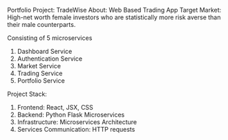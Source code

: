 Portfolio Project: TradeWise
About: Web Based Trading App
Target Market: High-net worth female investors who are statistically more risk averse than their male counterparts.

Consisting of 5 microservices
1. Dashboard Service
2. Authentication Service
3. Market Service
4. Trading Service
5. Portfolio Service

Project Stack:
1. Frontend: React, JSX, CSS
2. Backend: Python Flask Microservices
3. Infrastructure: Microservices Architecture
4. Services Communication: HTTP requests
